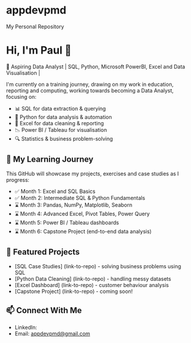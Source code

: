 # appdevpmd
My Personal Repository

# Hi, I'm Paul 👋
🎯 Aspiring Data Analyst | SQL, Python, Microsoft PowerBI, Excel and Data Visualisation |

I'm currently on a training journey, drawing on my work in education, reporting and computing, working towards becoming a Data Analyst, focusing on:

- 📊 SQL for data extraction & querying
- 🐍 Python for data analysis & automation
- 📅 Excel for data cleaning & reporting
- 📉 Power BI / Tableau for visualisation 
- 🔍 Statistics & business problem-solving

## 🚀 My Learning Journey 
This GitHub will showcase my projects, exercises and case studies as I progress:
- ✅ Month 1: Excel and SQL Basics
- ✅ Month 2: Intermediate SQL & Python Fundamentals
- ⌛ Month 3: Pandas, NumPy, Matplotlib, Seaborn
- ⌛ Month 4: Advanced Excel, Pivot Tables, Power Query 
- ⌛ Month 5: Power BI / Tableau dashboards
- ⌛ Month 6: Capstone Project (end-to-end data analysis)

## 📁 Featured Projects
- [SQL Case Studies] (link-to-repo) - solving business problems using SQL
- [Python Data Cleaning] (link-to-repo) - handling messy datasets
- [Excel Dashboard] (link-to-repo) - customer behaviour analysis
- [Capstone Project] (link-to-repo) - coming soon!

## 📫 Connect With Me
- LinkedIn: 
- Email: appdevpmd@gmail.com 
